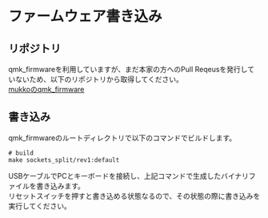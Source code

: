 # ファームウェア書き込み

## リポジトリ

qmk_firmwareを利用していますが、まだ本家の方へのPull Reqeusを発行していないため、以下のリポジトリから取得してください。  
[mukkoのqmk_firmware](https://github.com/mukko/qmk_firmware)  

## 書き込み
qmk_firmwareのルートディレクトリで以下のコマンドでビルドします。  

```
# build
make sockets_split/rev1:default
```
 
USBケーブルでPCとキーボードを接続し、上記コマンドで生成したバイナリファイルを書き込みます。  
リセットスイッチを押すと書き込める状態なるので、その状態の際に書き込みを実行してください。  
